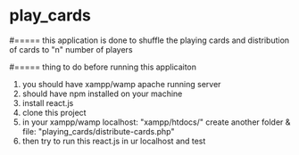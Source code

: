 # play_cards

#===== this application is done to shuffle the playing cards and distribution of cards to "n" number of players

#===== thing to do before running this applicaiton

1. you should have xampp/wamp apache running server
2. should have npm installed on your machine
3. install react.js
4. clone this project
5. in your xampp/wamp localhost: "xampp/htdocs/" create another folder & file: "playing_cards/distribute-cards.php"
6. then try to run this react.js in ur localhost and test
